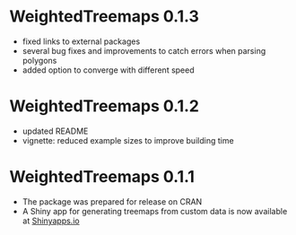 # WeightedTreemaps 0.1.3

- fixed links to external packages
- several bug fixes and improvements to catch errors when parsing polygons
- added option to converge with different speed

# WeightedTreemaps 0.1.2

- updated README
- vignette: reduced example sizes to improve building time

# WeightedTreemaps 0.1.1

- The package was prepared for release on CRAN
- A Shiny app for generating treemaps from custom data is now
available at [Shinyapps.io](https://m-jahn.shinyapps.io/ShinyTreemaps/)
